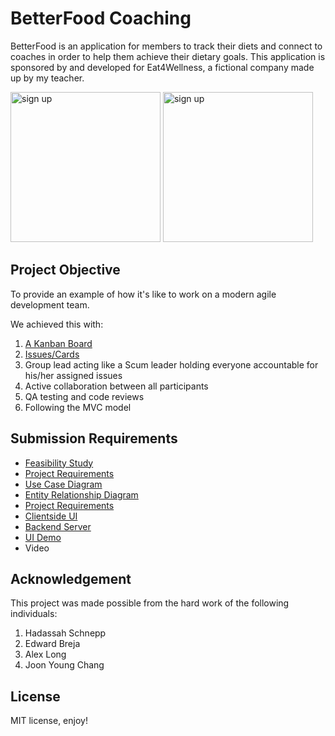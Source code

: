 # BetterFood Coaching

BetterFood is an application for members to track their diets and connect to coaches in order to help them achieve their dietary goals. This application is sponsored by and developed for Eat4Wellness, a fictional company made up by my teacher. 

<img src="https://user-images.githubusercontent.com/61712821/101715984-793e4300-3a6a-11eb-86c6-e24e58a4ab3d.png" alt="sign up" height="240"> <img src="https://user-images.githubusercontent.com/72583810/101764367-ff2fad80-3aad-11eb-89fd-c4c25cc4457e.png" alt="sign up" height="240">


Project Objective
-- 

To provide an example of how it's like to work on a modern agile development team.

We achieved this with: 
1. [A Kanban Board](https://github.com/CrypticSquirrel/Eat4Wellness/projects/1)
2. [Issues/Cards](https://github.com/CrypticSquirrel/Eat4Wellness/issues/10)
3. Group lead acting like a Scum leader holding everyone accountable for his/her assigned issues
4. Active collaboration between all participants 
5. QA testing and code reviews
6. Following the MVC model


Submission Requirements
--
- [Feasibility Study](https://github.com/CrypticSquirrel/Eat4Wellness/issues/6)
- [Project Requirements](https://github.com/CrypticSquirrel/Eat4Wellness/issues/7)
- [Use Case Diagram](https://github.com/CrypticSquirrel/Eat4Wellness/issues/8)
- [Entity Relationship Diagram](https://github.com/CrypticSquirrel/Eat4Wellness/issues/3)
- [Project Requirements](https://github.com/CrypticSquirrel/Eat4Wellness/issues/7)
- [Clientside UI](https://github.com/CrypticSquirrel/Eat4Wellness/tree/master/client)
- [Backend Server](https://github.com/CrypticSquirrel/Eat4Wellness/tree/master/server)
- [UI Demo](https://crypticsquirrel.github.io/Eat4Wellness/)
- Video


Acknowledgement
-- 
This project was made possible from the hard work of the following individuals:
1. Hadassah Schnepp
2. Edward Breja
3. Alex Long
4. Joon Young Chang


License 
--

MIT license, enjoy!
